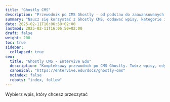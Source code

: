 ```yaml
---
title: "Ghostly CMS"
description: "Przewodnik po CMS Ghostly - od podstaw do zaawansowanych funkcji zarządzania treścią."
summary: "Naucz się korzystać z Ghostly CMS, dodawać wpisy, kategorie i modyfikować nawigację."
date: 2025-02-11T16:06:50+02:00
lastmod: 2025-02-11T16:06:50+02:00
draft: false
weight: 200
toc: true
sidebar:
  collapsed: true
seo:
  title: "Ghostly CMS - Entervive Edu"
  description: "Kompleksowy przewodnik po CMS Ghostly. Twórz wpisy, edytuj kategorie i personalizuj swoją stronę."
  canonical: "https://entervive.edu/docs/ghostly-cms"
  noindex: false
  robots: "index, follow"
---
```


Wybierz wpis, który chcesz przeczytać
